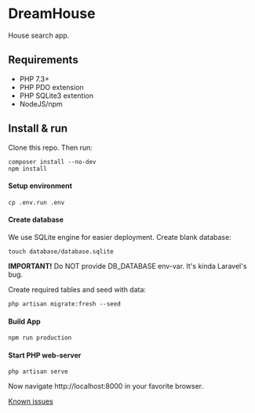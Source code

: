 # DreamHouse

House search app. 

## Requirements

- PHP 7.3+
- PHP PDO extension
- PHP SQLite3 extention
- NodeJS/npm

## Install & run

Clone this repo. Then run:

```
composer install --no-dev
npm install
```

#### Setup environment
```
cp .env.run .env
```

#### Create database

We use SQLite engine for easier deployment. Create blank database:
```
touch database/database.sqlite
```
**IMPORTANT!** Do NOT provide DB_DATABASE env-var. It's kinda Laravel's bug.

Create required tables and seed with data:
```
php artisan migrate:fresh --seed
```

#### Build App
```
npm run production
```

#### Start PHP web-server
```
php artisan serve
```
Now navigate http://localhost:8000 in your favorite browser.

[Known issues](ISSUES.md)
